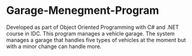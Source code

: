 # Garage-Menegment-Program
Developed as part of Object Oriented Programming with C# and .NET course in IDC. This program manages a vehicle garage. The system manages a garage that handles five types of vehicles at the moment but with a minor change can handle more.
